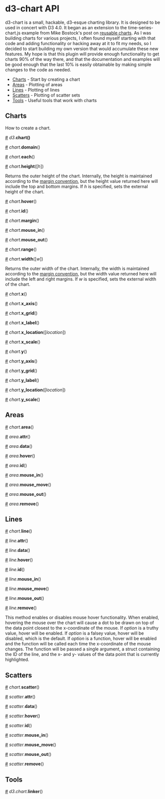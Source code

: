 # d3-chart API

d3-chart is a small, hackable, d3-esque charting library. It is designed to be used in concert with D3 4.0. It began as an extension to the time-series-chart.js example from Mike Bostock's post on [reusable charts](https://bost.ocks.org/mike/chart/). As I was building charts for various projects, I often found myself starting with that code and adding functionality or hacking away at it to fit my needs, so I decided to start building my own version that would accumulate these new features. My hope is that this plugin will provide enough functionality to get charts 90% of the way there, and that the documentation and examples will be good enough that the last 10% is easily obtainable by making simple changes to the code as needed.

* [Charts](#charts) - Start by creating a chart
* [Areas](#areas) - Plotting of areas
* [Lines](#lines) - Plotting of lines
* [Scatters](#scatters) - Plotting of scatter sets
* [Tools](#tools) - Useful tools that work with charts

## Charts

How to create a chart.

<a name="d3-chart" href="#d3-chart">#</a> *d3*.**chart()**

<a name="chart-domain" href="#chart-domain">#</a> *chart*.**domain**()

<a name="chart-each" href="#chart-each">#</a> *chart*.**each**()

<a name="chart-height" href="#chart-height">#</a> *chart*.**height**([*h*])

Returns the outer height of the chart. Internally, the height is maintained according to the [margin convention](http://bl.ocks.org/mbostock/3019563), but the height value returned here will include the top and bottom margins. If *h* is specified, sets the external height of the chart.

<a name="chart-hover" href="#chart-hover">#</a> *chart*.**hover**()

<a name="chart-id" href="#chart-id">#</a> *chart*.**id**()

<a name="chart-margin" href="#chart-margin">#</a> *chart*.**margin**()

<a name="chart-mouse_in" href="#chart-mouse_in">#</a> *chart*.**mouse_in**()

<a name="chart-mouse_out" href="#chart-mouse_out">#</a> *chart*.**mouse_out**()

<a name="chart-range" href="#chart-range">#</a> *chart*.**range**()

<a name="chart-width" href="#chart-width">#</a> *chart*.**width**([*w*])

Returns the outer width of the chart. Internally, the width is maintained according to the [margin convention](http://bl.ocks.org/mbostock/3019563), but the width value returned here will include the left and right margins. If *w* is specified, sets the external width of the chart.

<a name="chart-x" href="#chart-x">#</a> *chart*.**x**()

<a name="chart-x_axis" href="#chart-x_axis">#</a> *chart*.**x_axis**()

<a name="chart-x_grid" href="#chart-x_grid">#</a> *chart*.**x_grid**()

<a name="chart-x_label" href="#chart-x_label">#</a> *chart*.**x_label**()

<a name="chart-x_location" href="#chart-x_location">#</a> *chart*.**x_location**([*location*])

<a name="chart-x_scale" href="#chart-x_scale">#</a> *chart*.**x_scale**()

<a name="chart-y" href="#chart-y">#</a> *chart*.**y**()

<a name="chart-y_axis" href="#chart-y_axis">#</a> *chart*.**y_axis**()

<a name="chart-y_grid" href="#chart-y_grid">#</a> *chart*.**y_grid**()

<a name="chart-y_label" href="#chart-y_label">#</a> *chart*.**y_label**()

<a name="chart-y_location" href="#chart-y_location">#</a> *chart*.**y_location**([*location*])

<a name="chart-y_scale" href="#chart-y_location">#</a> *chart*.**y_scale**()

## Areas

<a name="chart-area" href="#chart-area">#</a> *chart*.**area**()

<a name="area-attr" href="#area-attr">#</a> *area*.**attr**()

<a name="area-data" href="#area-data">#</a> *area*.**data**()

<a name="area-hover" href="#area-hover">#</a> *area*.**hover**()

<a name="area-id" href="#area-id">#</a> *area*.**id**()

<a name="area-mouse_in" href="#area-mouse_in">#</a> *area*.**mouse_in**()

<a name="area-mouse_move" href="#area-mouse_move">#</a> *area*.**mouse_move**()

<a name="area-mouse_out" href="#area-mouse_out">#</a> *area*.**mouse_out**()

<a name="area-remove" href="#area-remove">#</a> *area*.**remove**()


## Lines

<a name="chart-line" href="#chart-line">#</a> *chart*.**line**()

<a name="line-attr" href="#line-attr">#</a> *line*.**attr**()

<a name="line-data" href="#line-data">#</a> *line*.**data**()

<a name="line-hover" href="#line-hover">#</a> *line*.**hover**()

<a name="line-id" href="#line-id">#</a> *line*.**id**()

<a name="line-mouse_in" href="#line-mouse_in">#</a> *line*.**mouse_in**()

<a name="line-mouse_move" href="#line-mouse_move">#</a> *line*.**mouse_move**()

<a name="line-mouse_out" href="#line-mouse_out">#</a> *line*.**mouse_out**()

<a name="line-remove" href="#line-remove">#</a> *line*.**remove**()

This method enables or disables mouse hover functionality. When enabled, hovering the mouse over the chart will cause a dot to be drawn on top of the data point closest to the x-coordinate of the mouse. If _option_ is a truthy value, hover will be enabled. If _option_ is a falsey value, hover will be disabled, which is the default. If _option_ is a function, hover will be enabled and the function will be called each time the x-coordinate of the mouse changes. The function will be passed a single argument, a struct containing the ID of the line, and the x- and y- values of the data point that is currently highlighted.

## Scatters

<a name="chart-scatter" href="#chart-scatter">#</a> *chart*.**scatter**()

<a name="scatter-attr" href="#scatter-attr">#</a> *scatter*.**attr**()

<a name="scatter-data" href="#scatter-data">#</a> *scatter*.**data**()

<a name="scatter-hover" href="#scatter-hover">#</a> *scatter*.**hover**()

<a name="scatter-id" href="#scatter-id">#</a> *scatter*.**id**()

<a name="scatter-mouse_in" href="#scatter-mouse_in">#</a> *scatter*.**mouse_in**()

<a name="scatter-mouse_move" href="#scatter-mouse_move">#</a> *scatter*.**mouse_move**()

<a name="scatter-mouse_out" href="#scatter-mouse_out">#</a> *scatter*.**mouse_out**()

<a name="scatter-remove" href="#scatter-remove">#</a> *scatter*.**remove**()

## Tools

<a name="d3-chart-linker" href="#d3-chart-linker">#</a> *d3*.*chart*.**linker**()